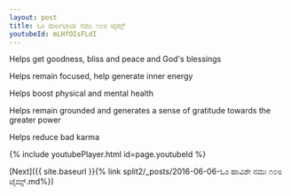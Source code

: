 ```yaml
---
layout: post
title: ಓಂ ದುರ್ಲಭಾಯ ನಮಃ ೧೦೮ ಟೈಮ್ಸ್
youtubeId: mLHfOIsFLdI
---
```

 
 
Helps get goodness, bliss and peace and God's blessings
 
Helps remain focused, help generate inner energy 
 
Helps boost physical and mental health 
 
Helps remain grounded and generates a sense of gratitude towards the greater power 
 
Helps reduce bad karma
 
 
 
 


{% include youtubePlayer.html id=page.youtubeId %}
 
[Next]({{ site.baseurl }}{% link  split2/_posts/2016-06-06-ಓಂ ಹಾವಿಶೇ ನಮಃ ೧೦೮ ಟೈಮ್ಸ್.md%})
 
